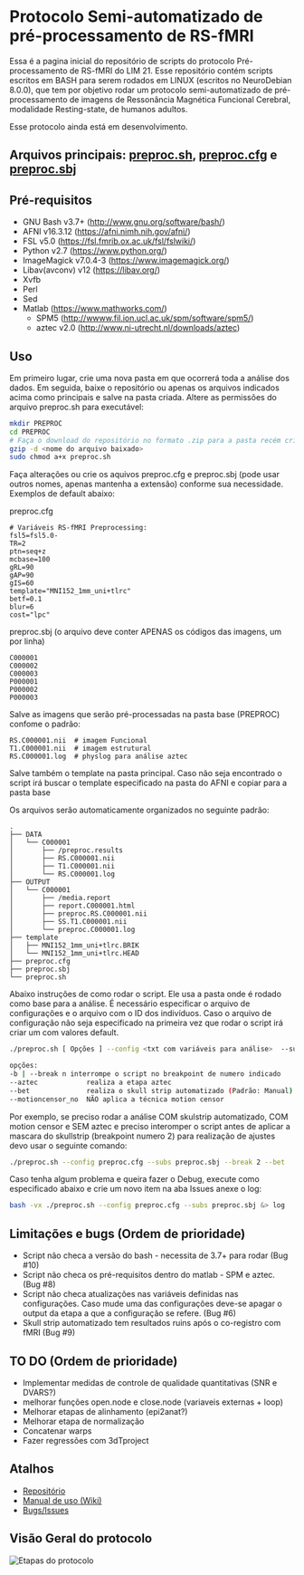 # Protocolo Semi-automatizado de pré-processamento de RS-fMRI  
  
Essa é a pagina inicial do repositório de scripts do protocolo Pré-processamento de RS-fMRI do LIM 21. Esse repositório contém scripts escritos em BASH para serem rodados em LINUX (escritos no NeuroDebian 8.0.0), que tem por objetivo rodar um protocolo semi-automatizado de pré-processamento de imagens de Ressonância Magnética Funcional Cerebral, modalidade Resting-state, de humanos adultos. 

Esse protocolo ainda está em desenvolvimento.

## Arquivos principais: [preproc.sh](preproc.sh), [preproc.cfg](preproc.cfg) e [preproc.sbj](preproc.sbj)

## Pré-requisitos  
  
- GNU Bash v3.7+ (http://www.gnu.org/software/bash/)
- AFNI v16.3.12 (https://afni.nimh.nih.gov/afni/)
- FSL v5.0 (https://fsl.fmrib.ox.ac.uk/fsl/fslwiki/)
- Python v2.7 (https://www.python.org/)
- ImageMagick  v7.0.4-3 (https://www.imagemagick.org/)
- Libav(avconv) v12 (https://libav.org/)
- Xvfb
- Perl
- Sed
- Matlab (https://www.mathworks.com/)  
    - SPM5 (http://wwww.fil.ion.ucl.ac.uk/spm/software/spm5/)  
    - aztec v2.0 (http://www.ni-utrecht.nl/downloads/aztec)  
   
## Uso  
Em primeiro lugar, crie uma nova pasta em que ocorrerá toda a análise dos dados. Em seguida, baixe o repositório ou apenas os arquivos indicados acima como principais e salve na pasta criada. Altere as permissões do arquivo preproc.sh para executável:
  
```bash
mkdir PREPROC 
cd PREPROC
# Faça o download do repositório no formato .zip para a pasta recém criada PREPROC
gzip -d <nome do arquivo baixado>
sudo chmod a+x preproc.sh
```
Faça alterações ou crie os aquivos preproc.cfg e preproc.sbj (pode usar outros nomes, apenas mantenha a extensão) conforme sua necessidade. Exemplos de default abaixo:  
  
preproc.cfg
```
# Variáveis RS-fMRI Preprocessing:
fsl5=fsl5.0-
TR=2
ptn=seq+z
mcbase=100
gRL=90
gAP=90
gIS=60
template="MNI152_1mm_uni+tlrc"
betf=0.1
blur=6
cost="lpc"
```
  
preproc.sbj (o arquivo deve conter APENAS os códigos das imagens, um por linha)
```
C000001
C000002
C000003
P000001
P000002
P000003
```
Salve as imagens que serão pré-processadas na pasta base (PREPROC) confome o padrão:
```
RS.C000001.nii  # imagem Funcional
T1.C000001.nii  # imagem estrutural
RS.C000001.log  # physlog para análise aztec
```
Salve também o template na pasta principal. Caso não seja encontrado o script irá buscar o template especificado na pasta do AFNI e copiar para a pasta base

Os arquivos serão automaticamente organizados no seguinte padrão:  
  
```
.
├── DATA
│   └── C000001
│   	├── /preproc.results
│   	├── RS.C000001.nii
│   	├── T1.C000001.nii
│   	└── RS.C000001.log
├── OUTPUT
│   └── C000001
│   	├── /media.report
│       ├── report.C000001.html
│       ├── preproc.RS.C000001.nii
│       ├── SS.T1.C000001.nii
│       └── preproc.C000001.log
├── template
│   ├── MNI152_1mm_uni+tlrc.BRIK
│   └── MNI152_1mm_uni+tlrc.HEAD
├── preproc.cfg
├── preproc.sbj
└── preproc.sh
```

Abaixo instruções de como rodar o script. Ele usa a pasta onde é rodado como base para a análise. É necessário especificar o arquivo de configurações e o arquivo com o ID dos indivíduos. Caso o arquivo de configuração não seja especificado na primeira vez que rodar o script irá criar um com valores default.

```bash
./preproc.sh [ Opções ] --config <txt com variáveis para análise>  --subjects <ID das imagens>

opções:
-b | --break n interrompe o script no breakpoint de numero indicado
--aztec            realiza a etapa aztec
--bet              realiza o skull strip automatizado (Padrão: Manual)
--motioncensor_no  NÃO aplica a técnica motion censor  
```

Por exemplo, se preciso rodar a análise COM skulstrip automatizado, COM motion censor e SEM aztec e preciso interomper o script antes de aplicar a mascara do skullstrip (breakpoint numero 2) para realização de ajustes devo usar o seguinte comando:
```bash
./preproc.sh --config preproc.cfg --subs preproc.sbj --break 2 --bet
```

Caso tenha algum problema e queira fazer o Debug, execute como especificado abaixo e crie um novo item na aba Issues anexe o log:

```bash
bash -vx ./preproc.sh --config preproc.cfg --subs preproc.sbj &> log
```

## Limitações e bugs (Ordem de prioridade)  
    
- Script não checa a versão do bash - necessita de 3.7+ para rodar (Bug #10)
- Script não checa os pré-requisitos dentro do matlab - SPM e aztec. (Bug #8)
- Script não checa atualizações nas variáveis definidas nas configurações. Caso mude uma das configurações deve-se apagar o output da etapa a que a configuração se refere. (Bug #6)
- Skull strip automatizado tem resultados ruins após o co-registro com fMRI (Bug #9)

## TO DO (Ordem de prioridade)   
  
- Implementar medidas de controle de qualidade quantitativas (SNR e DVARS?)
- melhorar funções open.node e close.node (variaveis externas + loop)
- Melhorar etapas de alinhamento (epi2anat?)
- Melhorar etapa de normalização
- Concatenar warps
- Fazer regressões com 3dTproject
  
## Atalhos  
  
- [Repositório](https://gitlab.com/LIM21/RS-fMRI_PREPROC/tree/master)
- [Manual de uso (Wiki)](https://gitlab.com/LIM21/RS-fMRI_PREPROC/wikis/home)
- [Bugs/Issues](https://gitlab.com/LIM21/RS-fMRI_PREPROC/issues)

## Visão Geral do protocolo    
    
  
  
  
![Etapas do protocolo][chart]

[chart]: images/flowchart.jpg "Etapas do protocolo"
